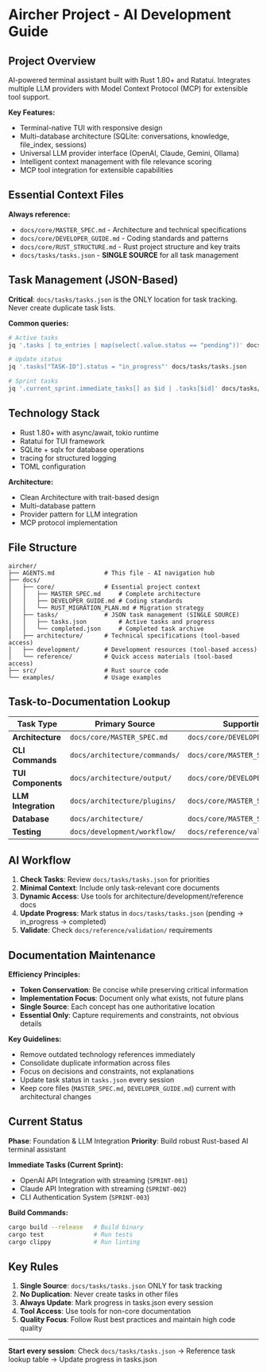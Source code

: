 # Aircher Project - AI Development Guide

## Project Overview

AI-powered terminal assistant built with Rust 1.80+ and Ratatui. Integrates multiple LLM providers with Model Context Protocol (MCP) for extensible tool support.

**Key Features:**
- Terminal-native TUI with responsive design
- Multi-database architecture (SQLite: conversations, knowledge, file_index, sessions)
- Universal LLM provider interface (OpenAI, Claude, Gemini, Ollama)
- Intelligent context management with file relevance scoring
- MCP tool integration for extensible capabilities

## Essential Context Files

**Always reference:**
- `docs/core/MASTER_SPEC.md` - Architecture and technical specifications
- `docs/core/DEVELOPER_GUIDE.md` - Coding standards and patterns
- `docs/core/RUST_STRUCTURE.md` - Rust project structure and key traits
- `docs/tasks/tasks.json` - **SINGLE SOURCE** for all task management



## Task Management (JSON-Based)

**Critical**: `docs/tasks/tasks.json` is the ONLY location for task tracking. Never create duplicate task lists.

**Common queries:**
```bash
# Active tasks
jq '.tasks | to_entries | map(select(.value.status == "pending"))' docs/tasks/tasks.json

# Update status
jq '.tasks["TASK-ID"].status = "in_progress"' docs/tasks/tasks.json

# Sprint tasks
jq '.current_sprint.immediate_tasks[] as $id | .tasks[$id]' docs/tasks/tasks.json
```

## Technology Stack

- Rust 1.80+ with async/await, tokio runtime
- Ratatui for TUI framework
- SQLite + sqlx for database operations
- tracing for structured logging
- TOML configuration

**Architecture:**
- Clean Architecture with trait-based design
- Multi-database
 pattern
- Provider pattern for LLM integration
- MCP protocol implementation

## File Structure

```
aircher/
├── AGENTS.md              # This file - AI navigation hub
├── docs/
│   ├── core/              # Essential project context
│   │   ├── MASTER_SPEC.md     # Complete architecture
│   │   ├── DEVELOPER_GUIDE.md # Coding standards
│   │   └── RUST_MIGRATION_PLAN.md # Migration strategy
│   ├── tasks/             # JSON task management (SINGLE SOURCE)
│   │   ├── tasks.json         # Active tasks and progress
│   │   └── completed.json     # Completed task archive
│   ├── architecture/      # Technical specifications (tool-based access)
│   ├── development/       # Development resources (tool-based access)
│   └── reference/         # Quick access materials (tool-based access)
├── src/                   # Rust source code
└── examples/              # Usage examples
```

## Task-to-Documentation Lookup

| Task Type | Primary Source | Supporting |
|-----------|---------------|------------|
| **Architecture** | `docs/core/MASTER_SPEC.md` | `docs/core/DEVELOPER_GUIDE.md` |
| **CLI Commands** | `docs/architecture/commands/` | `docs/core/MASTER_SPEC.md` |
| **TUI Components** | `docs/architecture/output/` | `docs/core/DEVELOPER_GUIDE.md` |
| **LLM Integration** | `docs/architecture/plugins/` | `docs/core/MASTER_SPEC.md` |
| **Database** | `docs/architecture/` | `docs/core/MASTER_SPEC.md` |
| **Testing** | `docs/development/workflow/` | `docs/reference/validation/` |

## AI Workflow

1. **Check Tasks**: Review `docs/tasks/tasks.json` for priorities
2. **Minimal Context**: Include only task-relevant core documents
3. **Dynamic Access**: Use tools for architecture/development/reference docs
4. **Update Progress**: Mark status in `docs/tasks/tasks.json` (pending → in_progress → completed)
5. **Validate**: Check `docs/reference/validation/` requirements

## Documentation Maintenance

**Efficiency Principles:**
- **Token Conservation**: Be concise while preserving critical information
- **Implementation Focus**: Document only what exists, not future plans
- **Single Source**: Each concept has one authoritative location
- **Essential Only**: Capture requirements and constraints, not obvious details

**Key Guidelines:**
- Remove outdated technology references immediately
- Consolidate duplicate information across files
- Focus on decisions and constraints, not explanations
- Update task status in `tasks.json` every session
- Keep core files (`MASTER_SPEC.md`, `DEVELOPER_GUIDE.md`) current with architectural changes

## Current Status

**Phase**: Foundation & LLM Integration
**Priority**: Build robust Rust-based AI terminal assistant

**Immediate Tasks (Current Sprint):**
- OpenAI API Integration with streaming (`SPRINT-001`)
- Claude API Integration with streaming (`SPRINT-002`)
- CLI Authentication System (`SPRINT-003`)

**Build Commands:**
```bash
cargo build --release   # Build binary
cargo test              # Run tests
cargo clippy            # Run linting
```

## Key Rules

1. **Single Source**: `docs/tasks/tasks.json` ONLY for task tracking
2. **No Duplication**: Never create tasks in other files
3. **Always Update**: Mark progress in tasks.json every session
4. **Tool Access**: Use tools for non-core documentation
5. **Quality Focus**: Follow Rust best practices and maintain high code quality

---

**Start every session**: Check `docs/tasks/tasks.json` → Reference task lookup table → Update progress in tasks.json